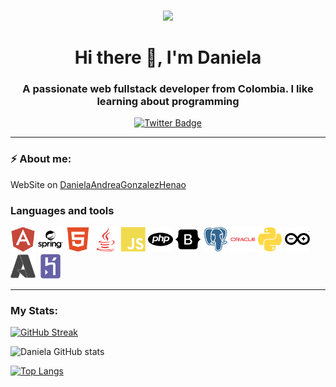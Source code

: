 ### 

<div id="header" align="center">
   <img src="https://media.giphy.com/media/xT8qBsOjMOcdeGJIU8/giphy.gif" width="200">
   <h1 align="center">Hi there 👋, I'm Daniela</h1>
   <h3> A passionate web fullstack developer from Colombia. I like learning about programming</h3>
 </div> 
 
<div id="badgets" align="center">
  <a href="https://twitter.com/_DanielAndrea" > 
  <img src="https://img.shields.io/twitter/url?logo=twitter&style=social&url=https%3A%2F%2Ftwitter.com%2F_DanielAndrea" alt="Twitter Badge">
  </a>
 </div>
 
 ---
 ### ⚡ About me:
 WebSite on [DanielaAndreaGonzalezHenao](https://danielaandreagonzalez.github.io/ejemplo-pagina-web/)
 
 <h3>Languages and tools</h3>
 <div align="left">
   <img src="https://github.com/devicons/devicon/blob/master/icons/angularjs/angularjs-plain.svg" tittle="Angular" alt = "ANGULAR" width="40" heigth="40" />
   <img src="https://github.com/devicons/devicon/blob/master/icons/spring/spring-plain-wordmark.svg" tittle="Angular" alt = "ANGULAR" width="40" heigth="40" />
   <img src="https://github.com/devicons/devicon/blob/master/icons/html5/html5-plain.svg" tittle="Angular" alt = "ANGULAR" width="40" heigth="40" />
   <img src="https://github.com/devicons/devicon/blob/master/icons/java/java-plain.svg" tittle="Angular" alt = "ANGULAR" width="40" heigth="40" />
   <img src="https://github.com/devicons/devicon/blob/master/icons/javascript/javascript-plain.svg" tittle="Angular" alt = "ANGULAR" width="40" heigth="40" />
   <img src="https://github.com/devicons/devicon/blob/master/icons/php/php-plain.svg" tittle="Angular" alt = "ANGULAR" width="40" heigth="40" />
   <img src="https://github.com/devicons/devicon/blob/master/icons/bootstrap/bootstrap-plain.svg" tittle="Angular" alt = "ANGULAR" width="40" heigth="40" />
   <img src="https://github.com/devicons/devicon/blob/master/icons/postgresql/postgresql-plain.svg" tittle="Angular" alt = "ANGULAR" width="40" heigth="40" />
   <img src="https://github.com/devicons/devicon/blob/master/icons/oracle/oracle-original.svg" tittle="Angular" alt = "ANGULAR" width="40" heigth="40" />
   <img src="https://github.com/devicons/devicon/blob/master/icons/python/python-plain.svg" tittle="Angular" alt = "ANGULAR" width="40" heigth="40" />
   <img src="https://github.com/devicons/devicon/blob/master/icons/arduino/arduino-plain.svg" tittle="Angular" alt = "ANGULAR" width="40" heigth="40" />
   <img src="https://github.com/devicons/devicon/blob/master/icons/azure/azure-plain.svg" tittle="Angular" alt = "ANGULAR" width="40" heigth="40" />
   <img src="https://github.com/devicons/devicon/blob/master/icons/heroku/heroku-plain.svg" tittle="Angular" alt = "ANGULAR" width="40" heigth="40" />
 </div>
 
---

### My Stats:

[![GitHub Streak](http://github-readme-streak-stats.herokuapp.com?user=DanielaAndrea&theme=tokyonight&hide_border=true&date_format=M%20j%5B%2C%20Y%5D)](https://git.io/streak-stats)

![Daniela GitHub stats](https://github-readme-stats.vercel.app/api?username=Daniela&show_icons=true&theme=radical)

[![Top Langs](https://github-readme-stats.vercel.app/api/top-langs/?username=DanielaAndreaGonzalez&layout=compact)](https://github.com/DanielaAndreaGonzalez/github-readme-stats)

<!--
**DanielaAndreaGonzalez/DanielaAndreaGonzalez** is a ✨ _special_ ✨ repository because its `README.md` (this file) appears on your GitHub profile.

Here are some ideas to get you started:

- 🔭 I’m currently working on ...
- 🌱 I’m currently learning ...
- 👯 I’m looking to collaborate on ...
- 🤔 I’m looking for help with ...
- 💬 Ask me about ...
- 📫 How to reach me: ...
- 😄 Pronouns: ...
- ⚡ Fun fact: ...
-->

